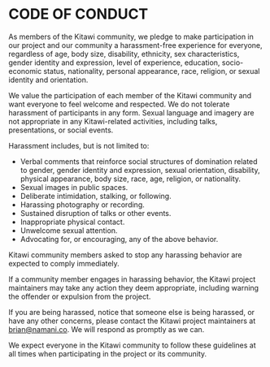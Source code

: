 # CODE OF CONDUCT

As members of the Kitawi community, we pledge to make participation in our project and our community a harassment-free experience for everyone, regardless of age, body size, disability, ethnicity, sex characteristics, gender identity and expression, level of experience, education, socio-economic status, nationality, personal appearance, race, religion, or sexual identity and orientation.

We value the participation of each member of the Kitawi community and want everyone to feel welcome and respected. We do not tolerate harassment of participants in any form. Sexual language and imagery are not appropriate in any Kitawi-related activities, including talks, presentations, or social events.

Harassment includes, but is not limited to:

- Verbal comments that reinforce social structures of domination related to gender, gender identity and expression, sexual orientation, disability, physical appearance, body size, race, age, religion, or nationality.
- Sexual images in public spaces.
- Deliberate intimidation, stalking, or following.
- Harassing photography or recording.
- Sustained disruption of talks or other events.
- Inappropriate physical contact.
- Unwelcome sexual attention.
- Advocating for, or encouraging, any of the above behavior.

Kitawi community members asked to stop any harassing behavior are expected to comply immediately.

If a community member engages in harassing behavior, the Kitawi project maintainers may take any action they deem appropriate, including warning the offender or expulsion from the project.

If you are being harassed, notice that someone else is being harassed, or have any other concerns, please contact the Kitawi project maintainers at [brian@namani.co](mailto://oss@namani.co). We will respond as promptly as we can.

We expect everyone in the Kitawi community to follow these guidelines at all times when participating in the project or its community.
